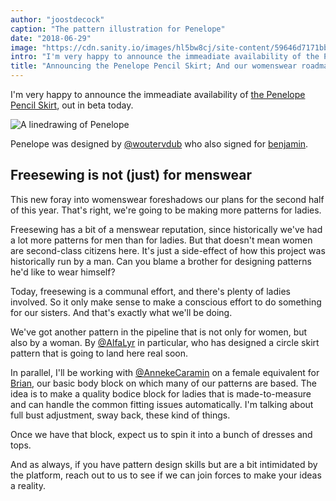 ```yaml
---
author: "joostdecock"
caption: "The pattern illustration for Penelope"
date: "2018-06-29"
image: "https://cdn.sanity.io/images/hl5bw8cj/site-content/59646d7171bb8b18df952a1c9547cd212451de79-1920x1080.jpg"
intro: "I'm very happy to announce the immeadiate availability of the Penelope Pencil Skirt , out in beta today."
title: "Announcing the Penelope Pencil Skirt; And our womenswear roadmap"
---
```


I'm very happy to announce the immeadiate availability of 
[the Penelope Pencil Skirt](/patterns/penelope), out in beta today. 

![A linedrawing of Penelope](linedrawing.svg)

Penelope was designed by
[@woutervdub](/users/woutervdub) who also signed for [benjamin](/patterns/benjamin).

## Freesewing is not (just) for menswear

This new foray into womenswear foreshadows our plans for the second half of this year. 
That's right, we're going to be making more patterns for ladies.

Freesewing has a bit of a menswear reputation, 
since historically we've had a lot more patterns for men than for ladies. 
But that doesn't mean women are second-class citizens here. 
It's just a side-effect of how this project was historically run by a man. 
Can you blame a brother for designing patterns he'd like to wear himself?

Today, freesewing is a communal effort, and there's plenty of ladies involved. 
So it only make sense to make a conscious effort to do something for our sisters. 
And that's exactly what we'll be doing.

We've got another pattern in the pipeline that is not only for women, but also by a woman. 
By [@AlfaLyr](/users/alfalyr) in particular, who has designed a circle skirt pattern that
is going to land here real soon.

In parallel, I'll be working with [@AnnekeCaramin](/users/annekecaramin) on a female equivalent for 
[Brian](/patterns/brian), our basic body block on which many of our patterns are based.
The idea is to make a quality bodice block for ladies that is made-to-measure and 
can handle the common fitting issues automatically. I'm talking about full bust adjustment, sway back, these kind of things.

Once we have that block, expect us to spin it into a bunch of dresses and tops. 

And as always, if you have pattern design skills but are a bit intimidated by the platform,
reach out to us to see if we can join forces to make your ideas a reality.


